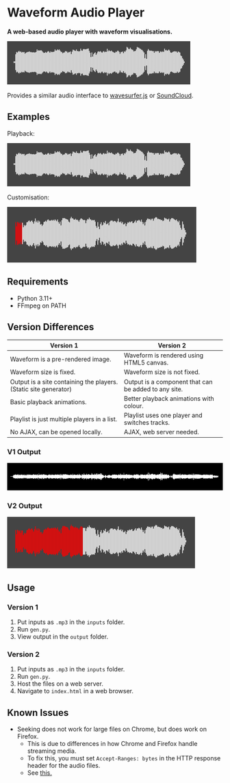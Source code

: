 # Waveform Audio Player

**A web-based audio player with waveform visualisations.**

<img src="splash.png">

Provides a similar audio interface to [wavesurfer.js](https://wavesurfer-js.org/) or [SoundCloud](https://soundcloud.com/).

## Examples

Playback:

<img src="v2/preview.gif">

Customisation:

<img src="v2/settings.gif">

## Requirements

- Python 3.11+
- FFmpeg on PATH

## Version Differences

| Version 1 | Version 2 |
| --- | --- |
| Waveform is a pre-rendered image. | Waveform is rendered using HTML5 canvas. |
| Waveform size is fixed. | Waveform size is not fixed. |
| Output is a site containing the players. (Static site generator) | Output is a component that can be added to any site. |
| Basic playback animations. | Better playback animations with colour. |
| Playlist is just multiple players in a list. | Playlist uses one player and switches tracks. |
| No AJAX, can be opened locally. | AJAX, web server needed. |

### V1 Output

<img src="v1/v1.png">

### V2 Output

<img src="v2/v2.png">

## Usage

### Version 1

1. Put inputs as `.mp3` in the `inputs` folder.
2. Run `gen.py`.
3. View output in the `output` folder.

### Version 2

1. Put inputs as `.mp3` in the `inputs` folder.
2. Run `gen.py`.
3. Host the files on a web server.
4. Navigate to `index.html` in a web browser.

## Known Issues
- Seeking does not work for large files on Chrome, but does work on Firefox.
    - This is due to differences in how Chrome and Firefox handle streaming media.
    - To fix this, you must set `Accept-Ranges: bytes` in the HTTP response header for the audio files.
    - See [this.](https://stackoverflow.com/a/63059735)
